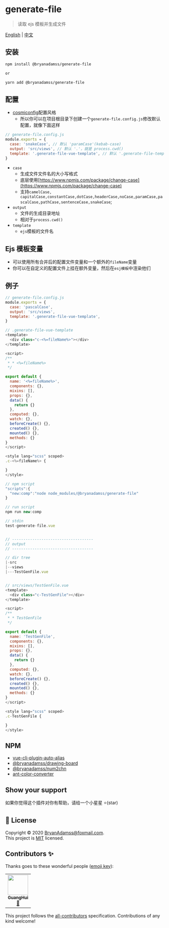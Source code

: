# generate-file

> 读取 ejs 模板并生成文件

[English](https://github.com/BryanAdamss/generate-file/blob/master/README.md) | [中文](https://github.com/BryanAdamss/generate-file/blob/master/README.zh-CN.md)

## 安装

```sh
npm install @bryanadamss/generate-file

or

yarn add @bryanadamss/generate-file
```

## 配置

- [cosmiconfig](https://www.npmjs.com/package/cosmiconfig)配置风格
  - 所以你可以在项目根目录下创建一个`generate-file.config.js`修改默认配置，就像下面这样

```js
// generate-file.config.js
module.exports = {
  case: 'snakeCase', // 默认 'paramCase'(kebab-case)
  output: 'src/views', // 默认 '.'，就是 process.cwd()
  template: '.generate-file-vue-template', // 默认 '.generate-file-template',地址相对于 process.cwd()
}
```

- `case`
  - 生成文件文件名的大小写格式
  - 底层使用[https://www.npmjs.com/package/change-case](https://www.npmjs.com/package/change-case)
  - 支持`camelCase, capitalCase,constantCase,dotCase,headerCase,noCase,paramCase,pascalCase,pathCase,sentenceCase,snakeCase`;
- `output`
  - 文件的生成目录地址
  - 相对于`process.cwd()`
- `template`
  - `ejs`模板的文件名

## Ejs 模板变量

- 可以使用所有合并后的配置文件变量和一个额外的`fileName`变量
- 你可以在自定义的配置文件上挂在额外变量，然后在`esj模板`中渲染他们

## 例子

```js
// generate-file.config.js
module.exports = {
  case: 'pascalCase',
  output: 'src/views',
  template: '.generate-file-vue-template',
}

// .generate-file-vue-template
<template>
  <div class="c-<%=fileName%>"></div>
</template>

<script>
/**
 * * <%=fileName%>
 */

export default {
  name: '<%=fileName%>',
  components: {},
  mixins: [],
  props: {},
  data() {
    return {}
  },
  computed: {},
  watch: {},
  beforeCreate() {},
  created() {},
  mounted() {},
  methods: {}
}
</script>

<style lang="scss" scoped>
.c-<%=fileName%> {

}
</style>

// npm script
"scripts":{
  "new:comp":"node node_modules/@bryanadamss/generate-file"
}

// run script
npm run new:comp

// stdin
test-generate-file.vue


// ------------------------------------
// output
// ------------------------------------

// dir tree
|-src
|--views
|---TestGenFile.vue


// src/views/TestGenFile.vue
<template>
  <div class="c-TestGenFile"></div>
</template>

<script>
/**
 * * TestGenFile
 */

export default {
  name: 'TestGenFile',
  components: {},
  mixins: [],
  props: {},
  data() {
    return {}
  },
  computed: {},
  watch: {},
  beforeCreate() {},
  created() {},
  mounted() {},
  methods: {}
}
</script>

<style lang="scss" scoped>
.c-TestGenFile {

}
</style>

```

## NPM

- [vue-cli-plugin-auto-alias](https://www.npmjs.com/package/vue-cli-plugin-auto-alias)
- [@bryanadamss/drawing-board](https://www.npmjs.com/package/@bryanadamss/drawing-board)
- [@bryanadamss/num2chn](https://www.npmjs.com/package/@bryanadamss/num2chn)
- [ant-color-converter](https://www.npmjs.com/package/ant-color-converter)

## Show your support

如果你觉得这个插件对你有帮助，请给一个小星星 ⭐️(star)

## 📝 License

Copyright © 2020 [BryanAdamss@foxmail.com](https://github.com/BryanAdamss).<br />
This project is [MIT](https://github.com/kefranabg/readme-md-generator/blob/master/LICENSE) licensed.

## Contributors ✨

Thanks goes to these wonderful people ([emoji key](https://allcontributors.org/docs/en/emoji-key)):

<!-- ALL-CONTRIBUTORS-LIST:START - Do not remove or modify this section -->
<!-- prettier-ignore-start -->
<!-- markdownlint-disable -->
<table>
  <tr>
    <td align="center"><a href="https://bryanadamss.github.io/"><img src="https://avatars3.githubusercontent.com/u/7441504?v=4" width="64px;" alt=""/><br /><sub><b>GuangHui</b></sub></a><br /><a href="#projectManagement-BryanAdamss" title="Project Management">📆</a></td>
  </tr>
</table>

<!-- markdownlint-enable -->
<!-- prettier-ignore-end -->

<!-- ALL-CONTRIBUTORS-LIST:END -->

This project follows the [all-contributors](https://github.com/all-contributors/all-contributors) specification. Contributions of any kind welcome!
